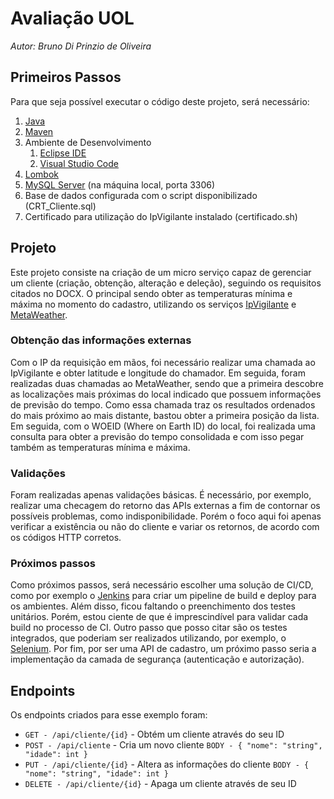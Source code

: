 # Avaliação UOL
*Autor: Bruno Di Prinzio de Oliveira*

## Primeiros Passos
Para que seja possível executar o código deste projeto, será necessário:
1. [Java](https://www.java.com)
2. [Maven](http://maven.apache.org)
3. Ambiente de Desenvolvimento
   1. [Eclipse IDE](https://www.eclipse.org)
   2. [Visual Studio Code](https://code.visualstudio.com)
4. [Lombok](https://projectlombok.org)
5. [MySQL Server](https://www.mysql.com) (na máquina local, porta 3306)
6. Base de dados configurada com o script disponibilizado (CRT_Cliente.sql)
7. Certificado para utilização do IpVigilante instalado (certificado.sh)

## Projeto
Este projeto consiste na criação de um micro serviço capaz de gerenciar um cliente (criação, obtenção, alteração e deleção), seguindo os requisitos citados no DOCX. O principal sendo obter as temperaturas mínima e máxima no momento do cadastro, utilizando os serviços [IpVigilante](https://www.ipvigilante.com) e [MetaWeather](https://www.metaweather.com).

### Obtenção das informações externas
Com o IP da requisição em mãos, foi necessário realizar uma chamada ao IpVigilante e obter latitude e longitude do chamador. Em seguida, foram realizadas duas chamadas ao MetaWeather, sendo que a primeira descobre as localizações mais próximas do local indicado que possuem informações de previsão do tempo. Como essa chamada traz os resultados ordenados do mais próximo ao mais distante, bastou obter a primeira posição da lista. Em seguida, com o WOEID (Where on Earth ID) do local, foi realizada uma consulta para obter a previsão do tempo consolidada e com isso pegar também as temperaturas mínima e máxima.

### Validações
Foram realizadas apenas validações básicas. É necessário, por exemplo, realizar uma checagem do retorno das APIs externas a fim de contornar os possíveis problemas, como indisponibilidade. Porém o foco aqui foi apenas verificar a existência ou não do cliente e variar os retornos, de acordo com os códigos HTTP corretos.

### Próximos passos
Como próximos passos, será necessário escolher uma solução de CI/CD, como por exemplo o [Jenkins](https://jenkins.io/) para criar um pipeline de build e deploy para os ambientes.
Além disso, ficou faltando o preenchimento dos testes unitários. Porém, estou ciente de que é imprescindível para validar cada build no processo de CI.
Outro passo que posso citar são os testes integrados, que poderiam ser realizados utilizando, por exemplo, o [Selenium](https://www.seleniumhq.org/).
Por fim, por ser uma API de cadastro, um próximo passo seria a implementação da camada de segurança (autenticação e autorização).

## Endpoints
Os endpoints criados para esse exemplo foram:

* `GET - /api/cliente/{id}` - Obtém um cliente através do seu ID
* `POST - /api/cliente` - Cria um novo cliente
  `BODY - { "nome": "string", "idade": int }`
* `PUT - /api/cliente/{id}` - Altera as informações do cliente
  `BODY - { "nome": "string", "idade": int }`
* `DELETE - /api/cliente/{id}` - Apaga um cliente através de seu ID
